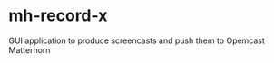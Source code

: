 mh-record-x
===========

GUI application to produce screencasts and push them to Opemcast Matterhorn